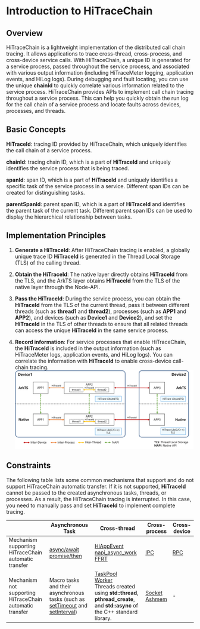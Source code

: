 # Introduction to HiTraceChain

<!--Kit: Performance Analysis Kit-->
<!--Subsystem: HiviewDFX-->
<!--Owner: @qq_437963121-->
<!--Designer: @MontSaintMichel-->
<!--Tester: @gcw_KuLfPSbe-->
<!--Adviser: @foryourself-->

## Overview

HiTraceChain is a lightweight implementation of the distributed call chain tracing. It allows applications to trace cross-thread, cross-process, and cross-device service calls. With HiTraceChain, a unique ID is generated for a service process, passed throughout the service process, and associated with various output information (including HiTraceMeter logging, application events, and HiLog logs). During debugging and fault locating, you can use the unique **chainId** to quickly correlate various information related to the service process. HiTraceChain provides APIs to implement call chain tracing throughout a service process. This can help you quickly obtain the run log for the call chain of a service process and locate faults across devices, processes, and threads.


## Basic Concepts

**HiTraceId**: tracing ID provided by HiTraceChain, which uniquely identifies the call chain of a service process.

**chainId**: tracing chain ID, which is a part of **HiTraceId** and uniquely identifies the service process that is being traced.

**spanId**: span ID, which is a part of **HiTraceId** and uniquely identifies a specific task of the service process in a service. Different span IDs can be created for distinguishing tasks.

**parentSpanId**: parent span ID, which is a part of **HiTraceId** and identifies the parent task of the current task. Different parent span IDs can be used to display the hierarchical relationship between tasks.


## Implementation Principles

1. **Generate a HiTraceId**: After HiTraceChain tracing is enabled, a globally unique trace ID **HiTraceId** is generated in the Thread Local Storage (TLS) of the calling thread.

2. **Obtain the HiTraceId**: The native layer directly obtains **HiTraceId** from the TLS, and the ArkTS layer obtains **HiTraceId** from the TLS of the native layer through the Node-API.

3. **Pass the HiTraceId**: During the service process, you can obtain the **HiTraceId** from the TLS of the current thread, pass it between different threads (such as **thread1** and **thread2**), processes (such as **APP1** and **APP2**), and devices (such as **Device1** and **Device2**), and set the **HiTraceId** in the TLS of other threads to ensure that all related threads can access the unique **HiTraceId** in the same service process.

4. **Record information**: For service processes that enable HiTraceChain, the **HiTraceId** is included in the output information (such as HiTraceMeter logs, application events, and HiLog logs). You can correlate the information with **HiTraceId** to enable cross-device call-chain tracing.
   ![hitracechain-principle](figures/hitracechain-principle.png)


## Constraints

The following table lists some common mechanisms that support and do not support HiTraceChain automatic transfer. If it is not supported, **HiTraceId** cannot be passed to the created asynchronous tasks, threads, or processes. As a result, the HiTraceChain tracing is interrupted. In this case, you need to manually pass and set **HiTraceId** to implement complete tracing.

|  | Asynchronous Task| Cross-thread| Cross-process| Cross-device| 
| -------- | -------- | -------- | -------- | -------- |
| Mechanism supporting HiTraceChain automatic transfer| [async/await](../arkts-utils/async-concurrency-overview.md#asyncawait)<br>[promise/then](../arkts-utils/async-concurrency-overview.md#promise) | [HiAppEvent](hiappevent-intro.md)<br>[napi_async_work](../napi/use-napi-asynchronous-task.md)<br>[FFRT](../ffrt/ffrt-overview.md) | [IPC](../ipc/ipc-rpc-overview.md) | [RPC](../ipc/ipc-rpc-overview.md) | 
| Mechanism not supporting HiTraceChain automatic transfer| Macro tasks and their asynchronous tasks (such as [setTimeout](../reference/common/js-apis-timer.md#settimeout) and [setInterval](../reference/common/js-apis-timer.md#setinterval))| [TaskPool](../arkts-utils/taskpool-introduction.md)<br>[Worker](../arkts-utils/worker-introduction.md)<br>Threads created using **std::thread**, **pthread_create**, and **std::async** of the C++ standard library.| [Socket](../network/socket-connection.md)<br>[Ashmem](../reference/apis-ipc-kit/js-apis-rpc.md#ashmem8) | - | 
